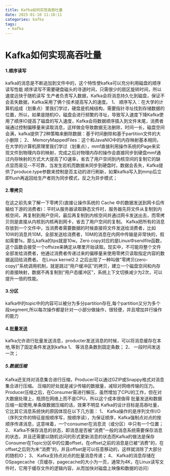 ```yaml
---
title: Kafka如何实现高吞吐量
date: 2025-01-10 11:18:11
categories: kafka
tags: 
 - kafka
---
```


# Kafka如何实现高吞吐量
#### 1.顺序读写
kafka的消息是不断追加到文件中的，这个特性使kafka可以充分利用磁盘的顺序读写性能
顺序读写不需要硬盘磁头的寻道时间，只需很少的扇区旋转时间，所以速度远快于随机读写
生产者负责写入数据，Kafka会将消息持久化到磁盘，保证不会丢失数据，Kafka采用了俩个技术提高写入的速度。
1、 顺序写入：在大学的计算机组成（划重点）里我们学过，硬盘是机械结构，需要指针寻址找到存储数据的位置，所以，如果是随机IO，磁盘会进行频繁的寻址，导致写入速度下降Kafka使用了顺序IO提高了磁盘的写入速度，Kafka会将数据顺序插入到文件末尾，消费者端通过控制偏移量来读取消息，这样做会导致数据无法删除，时间一长，磁盘空间会满，kafka提供了2种策略来删除数据：基于时间删除和基于partition文件的大小删除；
2、 MemoryMappedFiles：这个和JavaNIO中的内存映射基本相同，在大学的计算机原理里我们学过（划重点），mmf直接利用操作系统的Page来实现文件到物理内存的映射，完成之后对物理内存的操作会直接同步到硬盘mmf通过内存映射的方式大大提高了IO速率，省去了用户空间到内核空间的复制它的缺点显而易见--不可靠，当发生宕机而数据未同步到硬盘时，数据会丢失，Kafka提供了produce.type参数来控制是否主动的进行刷新，如果kafka写入到mmp后立即flush再返回给生产者则为同步模式，反之为异步模式；
#### 2.零拷贝
在这之前先来了解一下零拷贝(直接让操作系统的 Cache 中的数据发送到网卡后传输给下游的消费者)：平时从服务器读取静态文件时，服务器先将文件从复制到内核空间，再复制到用户空间，最后再复制到内核空间并通过网卡发送出去，而零拷贝则是直接从内核到内核再到网卡，省去了用户空间的复制。
Kafka把所有的消息存放到一个文件中，当消费者需要数据的时候直接将文件发送给消费者，比如10W的消息共10M，全部发送给消费者，10M的消息在内网中传输是非常快的，假如需要1s，那么kafka的tps就是10w。Zero copy对应的是Linux中sendfile函数，这个函数会接受一个offsize来确定从哪里开始读取。现实中，不可能将整个文件全部发给消费者，他通过消费者传递过来的偏移量来使用零拷贝读取指定内容的数据返回给消费者。
在Linux kernel2.2 之后出现了一种叫做"零拷贝(zero-copy)"系统调用机制，就是跳过“用户缓冲区”的拷贝，建立一个磁盘空间和内存的直接映射，数据不再复制到“用户态缓冲区”，系统上下文切换减少为2次，可以提升一倍的性能。
#### 3.分区
kafka中的topic中的内容可以被分为多分partition存在,每个partition又分为多个段segment,所以每次操作都是针对一小部分做操作，很轻便，并且增加并行操作的能力
#### 4.批量发送
kafka允许进行批量发送消息，producter发送消息的时候，可以将消息缓存在本地,等到了固定条件发送到kafka
1、 等消息条数到固定条数；
2、 一段时间发送一次；
##### 5.数据压缩
Kafka还支持对消息集合进行压缩，Producer可以通过GZIP或Snappy格式对消息集合进行压缩。
压缩的好处就是减少传输的数据量，减轻对网络传输的压力。
Producer压缩之后，在Consumer需进行解压，虽然增加了CPU的工作，但在对大数据处理上，瓶颈在网络上而不是CPU，所以这个成本很值得
批量发送和数据压缩一起使用,单条做数据压缩的话，效果不明显
Kafka的设计目标是高吞吐量，它比其它消息系统快的原因体现在以下几方面：
1、 Kafka操作的是序列文件I/O（序列文件的特征是按顺序写，按顺序读），为保证顺序，Kafka强制点对点的按顺序传递消息，这意味着，一个consumer在消息流（或分区）中只有一个位置；
2、 Kafka不保存消息的状态，即消息是否被“消费”一般的消息系统需要保存消息的状态，并且还需要以随机访问的形式更新消息的状态而Kafka的做法是保存Consumer在Topic分区中的位置offset，在offset之前的消息是已被“消费”的，在offset之后则为未“消费”的，并且offset是可以任意移动的，这样就消除了大部分的随机IO；
3、 Kafka支持点对点的批量消息传递；
4、 Kafka的消息存储在OSpagecache（页缓存，pagecache的大小为一页，通常为4K，在Linux读写文件时，它用于缓存文件的逻辑内容，从而加快对磁盘上映像和数据的访问）